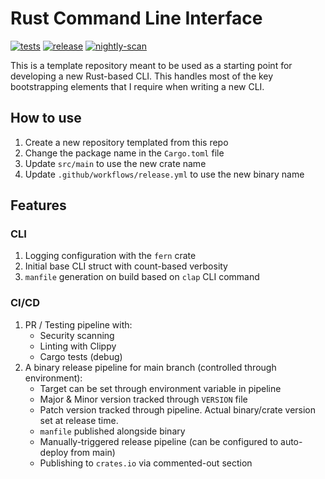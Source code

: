 # Rust Command Line Interface

[![tests](https://github.com/taliamax/cli-rs/actions/workflows/test.yml/badge.svg)](https://github.com/taliamax/cli-rs/actions/workflows/test.yml)
[![release](https://github.com/taliamax/cli-rs/actions/workflows/release.yml/badge.svg)](https://github.com/taliamax/cli-rs/actions/workflows/release.yml)
[![nightly-scan](https://github.com/taliamax/cli-rs/actions/workflows/nightly-scan.yml/badge.svg)](https://github.com/taliamax/cli-rs/actions/workflows/nightly-scan.yml)

This is a template repository meant to be used as a starting point for developing a new Rust-based CLI. This handles most of the key bootstrapping elements that I require when writing a new CLI.

## How to use

1. Create a new repository templated from this repo
1. Change the package name in the `Cargo.toml` file
1. Update `src/main` to use the new crate name
1. Update `.github/workflows/release.yml` to use the new binary name

## Features

### CLI

1. Logging configuration with the `fern` crate
1. Initial base CLI struct with count-based verbosity
1. `manfile` generation on build based on `clap` CLI command

### CI/CD

1. PR / Testing pipeline with:
   - Security scanning
   - Linting with Clippy
   - Cargo tests (debug)
1. A binary release pipeline for main branch (controlled through environment):
   - Target can be set through environment variable in pipeline
   - Major & Minor version tracked through `VERSION` file
   - Patch version tracked through pipeline. Actual binary/crate version set at release time.
   - `manfile` published alongside binary
   - Manually-triggered release pipeline (can be configured to auto-deploy from main)
   - Publishing to `crates.io` via commented-out section
